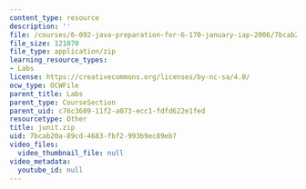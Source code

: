 ```yaml
---
content_type: resource
description: ''
file: /courses/6-092-java-preparation-for-6-170-january-iap-2006/7bcab20a89cd4683fbf2993b9ec89eb7_junit.zip
file_size: 121070
file_type: application/zip
learning_resource_types:
- Labs
license: https://creativecommons.org/licenses/by-nc-sa/4.0/
ocw_type: OCWFile
parent_title: Labs
parent_type: CourseSection
parent_uid: c76c3609-11f2-a073-ecc1-fdfd622e1fed
resourcetype: Other
title: junit.zip
uid: 7bcab20a-89cd-4683-fbf2-993b9ec89eb7
video_files:
  video_thumbnail_file: null
video_metadata:
  youtube_id: null
---
```

